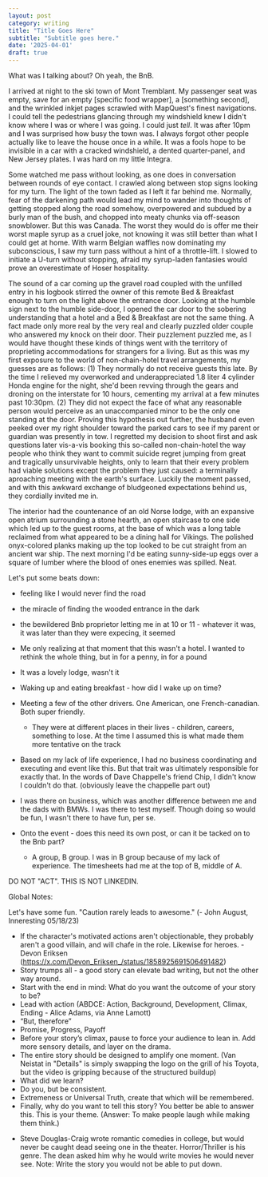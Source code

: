 ```yaml
---
layout: post
category: writing
title: "Title Goes Here"
subtitle: "Subtitle goes here."
date: '2025-04-01'
draft: true
---
```


What was I talking about? Oh yeah, the BnB.

I arrived at night to the ski town of Mont Tremblant. My passenger seat was empty, save for an empty [specific food wrapper], a [something second], and the wrinkled inkjet pages scrawled with MapQuest's finest navigations. I could tell the pedestrians glancing through my windshield knew I didn't know where I was or where I was going. I could just _tell_. It was after 10pm and I was surprised how busy the town was. I always forgot other people actually like to leave the house once in a while. It was a fools hope to be invisible in a car with a cracked windshield, a dented quarter-panel, and New Jersey plates. I was hard on my little Integra.

Some watched me pass without looking, as one does in conversation between rounds of eye contact. I crawled along between stop signs looking for my turn. The light of the town faded as I left it far behind me. Normally, fear of the darkening path would lead my mind to wander into thoughts of getting stopped along the road somehow, overpowered and subdued by a burly man of the bush, and chopped into meaty chunks via off-season snowblower. But this was Canada. The worst they would do is offer me their worst maple syrup as a cruel joke, not knowing it was still better than what I could get at home. With warm Belgian waffles now dominating my subconscious, I saw my turn pass without a hint of a throttle-lift. I slowed to initiate a U-turn without stopping, afraid my syrup-laden fantasies would prove an overestimate of Hoser hospitality.

The sound of a car coming up the gravel road coupled with the unfilled entry in his logbook stirred the owner of this remote Bed & Breakfast enough to turn on the light above the entrance door. Looking at the humble sign next to the humble side-door, I opened the car door to the sobering understanding that a hotel and a Bed & Breakfast are not the same thing. A fact made only more real by the very real and clearly puzzled older couple who answered my knock on their door. Their puzzlement puzzled me, as I would have thought these kinds of things went with the territory of proprieting accommodations for strangers for a living. But as this was my first exposure to the world of non-chain-hotel travel arrangements, my guesses are as follows: (1) They normally do not receive guests this late. By the time I relieved my overworked and underappreciated 1.8 liter 4 cylinder Honda engine for the night, she'd been revving through the gears and droning on the interstate for 10 hours, cementing my arrival at a few minutes past 10:30pm. (2) They did not expect the face of what any reasonable person would perceive as an unaccompanied minor to be the only one standing at the door. Proving this hypothesis out further, the husband even peeked over my right shoulder toward the parked cars to see if my parent or guardian was presently in tow. I regretted my decision to shoot first and ask questions later vis-a-vis booking this so-called non-chain-hotel the way people who think they want to commit suicide regret jumping from great and tragically unsurvivable heights, only to learn that their every problem had viable solutions except the problem they just caused: a terminally aproaching meeting with the earth's surface. Luckily the moment passed, and with this awkward exchange of bludgeoned expectations behind us, they cordially invited me in.

The interior had the countenance of an old Norse lodge, with an expansive open atrium surrounding a stone hearth, an open staircase to one side which led up to the guest rooms, at the base of which was a long table reclaimed from what appeared to be a dining hall for Vikings. The polished onyx-colored planks making up the top looked to be cut straight from an ancient war ship. The next morning I'd be eating sunny-side-up eggs over a square of lumber where the blood of ones enemies was spilled. Neat.




Let's put some beats down:

- feeling like I would never find the road
- the miracle of finding the wooded entrance in the dark
- the bewildered Bnb proprietor letting me in at 10 or 11 - whatever it was, it was later than they were expecing, it seemed
- Me only realizing at that moment that this wasn't a hotel. I wanted to rethink the whole thing, but in for a penny, in for a pound
- It was a lovely lodge, wasn't it
- Waking up and eating breakfast - how did I wake up on time?
- Meeting a few of the other drivers. One American, one French-canadian. Both super friendly. 
  - They were at different places in their lives - children, careers, something to lose. At the time I assumed this is what made them more tentative on the track
- Based on my lack of life experience, I had no business coordinating and executing and event like this. But that trait was ultimately responsible for exactly that. In the words of Dave Chappelle's friend Chip, I didn't know I couldn't do that. (obviously leave the chappelle part out)
- I was there on business, which was another difference between me and the dads with BMWs. I was there to test myself. Though doing so would be fun, I wasn't there to have fun, per se.


- Onto the event - does this need its own post, or can it be tacked on to the Bnb part? 
  - A group, B group. I was in B group because of my lack of experience. The timesheets had me at the top of B, middle of A. 
  

DO NOT "ACT". THIS IS NOT LINKEDIN.

Global Notes:

Let's have some fun. "Caution rarely leads to awesome." (- John August, Inneresting 05/18/23)

- If the character's motivated actions aren't objectionable, they probably aren't a good villain, and will chafe in the role. Likewise for heroes. -Devon Eriksen (https://x.com/Devon_Eriksen_/status/1858925691506491482)
- Story trumps all - a good story can elevate bad writing, but not the other way around.
- Start with the end in mind: What do you want the outcome of your story to be?
- Lead with action (ABDCE: Action, Background, Development, Climax, Ending - Alice Adams, via Anne Lamott)
- “But, therefore”
- Promise, Progress, Payoff
- Before your story’s climax, pause to force your audience to lean in. Add more sensory details, and layer on the drama.
- The entire story should be designed to amplify one moment. (Van Neistat in "Details" is simply swapping the logo on the grill of his Toyota, but the video is gripping because of the structured buildup)
- What did we learn?
- Do you, but be consistent.
- Extremeness or Universal Truth, create that which will be remembered.
- Finally, why do you want to tell this story? You better be able to answer this. This is your theme. (Answer: To make people laugh while making them think.)

<!-- Candidate note -->
- Steve Douglas-Craig wrote romantic comedies in college, but would never be caught dead seeing one in the theater. Horror/Thriller is his genre. The dean asked him why he would write movies he would never see. Note: Write the story you would not be able to put down.